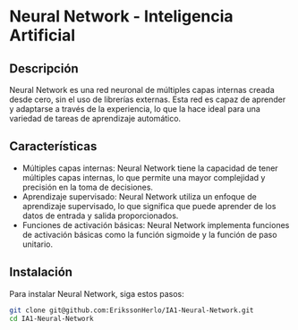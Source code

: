 # Neural Network - Inteligencia Artificial

## Descripción

Neural Network es una red neuronal de múltiples capas internas creada desde cero, sin el uso de librerías externas. Esta red es capaz de aprender y adaptarse a través de la experiencia, lo que la hace ideal para una variedad de tareas de aprendizaje automático.

## Características

- Múltiples capas internas: Neural Network tiene la capacidad de tener múltiples capas internas, lo que permite una mayor complejidad y precisión en la toma de decisiones.
- Aprendizaje supervisado: Neural Network utiliza un enfoque de aprendizaje supervisado, lo que significa que puede aprender de los datos de entrada y salida proporcionados.
- Funciones de activación básicas: Neural Network implementa funciones de activación básicas como la función sigmoide y la función de paso unitario.

## Instalación

Para instalar Neural Network, siga estos pasos:

```bash
git clone git@github.com:ErikssonHerlo/IA1-Neural-Network.git
cd IA1-Neural-Network